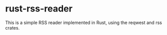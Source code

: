 # rust-rss-reader
This is a simple RSS reader implemented in Rust, using the reqwest and rss crates.
